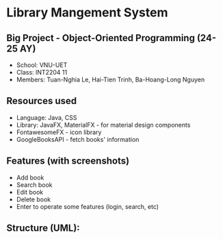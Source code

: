 # Library Mangement System
## Big Project - Object-Oriented Programming (24-25 AY)
- School: VNU-UET
- Class: INT2204 11
- Members: Tuan-Nghia Le, Hai-Tien Trinh, Ba-Hoang-Long Nguyen

## Resources used
- Language: Java, CSS
- Library: JavaFX, MaterialFX - for material design components
- FontawesomeFX - icon library
- GoogleBooksAPI - fetch books' information

## Features (with screenshots)
- Add book
- Search book
- Edit book
- Delete book
- Enter to operate some features (login, search, etc)

## Structure (UML):
